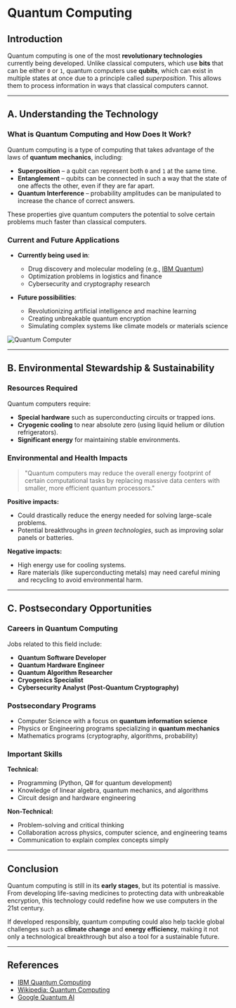 # Quantum Computing  

## Introduction  
Quantum computing is one of the most **revolutionary technologies** currently being developed. Unlike classical computers, which use **bits** that can be either `0` or `1`, quantum computers use **qubits**, which can exist in multiple states at once due to a principle called *superposition*. This allows them to process information in ways that classical computers cannot.  

----

## A. Understanding the Technology  

### What is Quantum Computing and How Does It Work?  
Quantum computing is a type of computing that takes advantage of the laws of **quantum mechanics**, including:  

- **Superposition** – a qubit can represent both `0` and `1` at the same time.  
- **Entanglement** – qubits can be connected in such a way that the state of one affects the other, even if they are far apart.  
- **Quantum Interference** – probability amplitudes can be manipulated to increase the chance of correct answers.  

These properties give quantum computers the potential to solve certain problems much faster than classical computers.  

### Current and Future Applications  
- **Currently being used in**:  
  - Drug discovery and molecular modeling (e.g., [IBM Quantum](https://www.ibm.com/quantum))  
  - Optimization problems in logistics and finance  
  - Cybersecurity and cryptography research  

- **Future possibilities**:  
  - Revolutionizing artificial intelligence and machine learning  
  - Creating unbreakable quantum encryption  
  - Simulating complex systems like climate models or materials science  

![Quantum Computer](https://upload.wikimedia.org/wikipedia/commons/thumb/9/9a/Quantum_computer.jpg/640px-Quantum_computer.jpg)  

---

## B. Environmental Stewardship & Sustainability  

### Resources Required  
Quantum computers require:  
- **Special hardware** such as superconducting circuits or trapped ions.  
- **Cryogenic cooling** to near absolute zero (using liquid helium or dilution refrigerators).  
- **Significant energy** for maintaining stable environments.  

### Environmental and Health Impacts  

> "Quantum computers may reduce the overall energy footprint of certain computational tasks by replacing massive data centers with smaller, more efficient quantum processors."  

**Positive impacts:**  
- Could drastically reduce the energy needed for solving large-scale problems.  
- Potential breakthroughs in *green technologies*, such as improving solar panels or batteries.  

**Negative impacts:**  
- High energy use for cooling systems.  
- Rare materials (like superconducting metals) may need careful mining and recycling to avoid environmental harm.  

---

## C. Postsecondary Opportunities  

### Careers in Quantum Computing  
Jobs related to this field include:  
- **Quantum Software Developer**  
- **Quantum Hardware Engineer**  
- **Quantum Algorithm Researcher**  
- **Cryogenics Specialist**  
- **Cybersecurity Analyst (Post-Quantum Cryptography)**  

### Postsecondary Programs  
- Computer Science with a focus on **quantum information science**  
- Physics or Engineering programs specializing in **quantum mechanics**  
- Mathematics programs (cryptography, algorithms, probability)  

### Important Skills  
**Technical:**  
- Programming (Python, Q# for quantum development)  
- Knowledge of linear algebra, quantum mechanics, and algorithms  
- Circuit design and hardware engineering  

**Non-Technical:**  
- Problem-solving and critical thinking  
- Collaboration across physics, computer science, and engineering teams  
- Communication to explain complex concepts simply  

---

## Conclusion  
Quantum computing is still in its **early stages**, but its potential is massive. From developing life-saving medicines to protecting data with unbreakable encryption, this technology could redefine how we use computers in the 21st century.  

If developed responsibly, quantum computing could also help tackle global challenges such as **climate change** and **energy efficiency**, making it not only a technological breakthrough but also a tool for a sustainable future.  

---

## References  
- [IBM Quantum Computing](https://www.ibm.com/quantum)  
- [Wikipedia: Quantum Computing](https://en.wikipedia.org/wiki/Quantum_computing)  
- [Google Quantum AI](https://quantumai.google/) 
